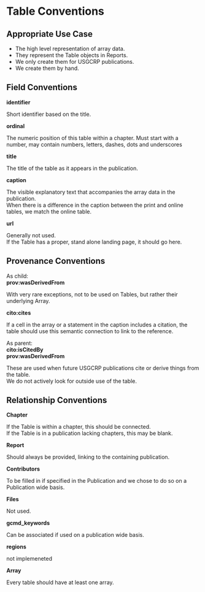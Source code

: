 # Table Conventions

## Appropriate Use Case

- The high level representation of array data.  
- They represent the Table objects in Reports.  
- We only create them for USGCRP publications.  
- We create them by hand.  

## Field Conventions

**identifier**

Short identifier based on the title.

**ordinal**

The numeric position of this table within a chapter. Must start with a number, may contain numbers, letters, dashes, dots and underscores

**title**

The title of the table as it appears in the publication.

**caption**

The visible explanatory text that accompanies the array data in the publication.  
When there is a difference in the caption between the print and online tables, we match the online table.  

**url**

Generally not used.  
If the Table has a proper, stand alone landing page, it should go here.  


## Provenance Conventions

As child:  
**prov:wasDerivedFrom**  

With very rare exceptions, not to be used on Tables, but rather their underlying Array.

**cito:cites**

If a cell in the array or a statement in the caption includes a citation, the table should use this semantic connection to link to the reference.

As parent:  
**cito:isCitedBy**  
**prov:wasDerivedFrom**  

These are used when future USGCRP publications cite or derive things from the table.  
We do not actively look for outside use of the table.  

## Relationship Conventions

**Chapter**

If the Table is within a chapter, this should be connected.  
If the Table is in a publication lacking chapters, this may be blank.  

**Report**

Should always be provided, linking to the containing publication.  

**Contributors**

To be filled in if specified in the Publication and we chose to do so on a Publication wide basis.

**Files**

Not used.

**gcmd_keywords**

Can be associated if used on a publication wide basis.  

**regions**

not implemeneted

**Array**

Every table should have at least one array.
